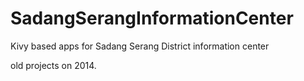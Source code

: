 # SadangSerangInformationCenter
Kivy based apps for Sadang Serang District information center

old projects on 2014. 
